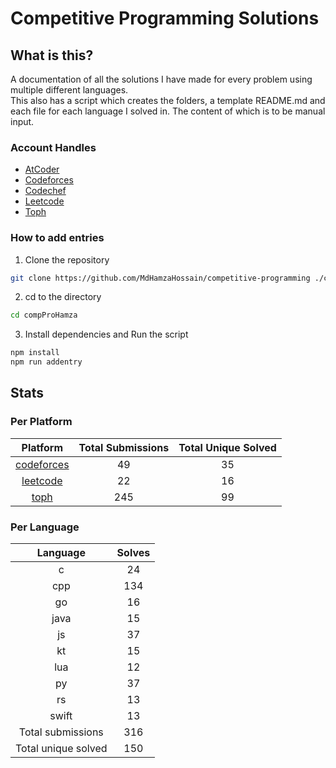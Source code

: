 # Competitive Programming Solutions

## What is this?

A documentation of all the solutions I have made for every problem using multiple different languages.\
This also has a script which creates the folders, a template README.md and each file for each language I solved in. The content of which is to be manual input.

### Account Handles

- [AtCoder](https://atcoder.jp/users/HamzaHossain)
- [Codeforces](https://codeforces.com/profile/hamzahossain)
- [Codechef](https://www.codechef.com/users/hamzahossain)
- [Leetcode](https://leetcode.com/u/hamzahossain/)
- [Toph](https://toph.co/u/hamzahossain)

### How to add entries

1. Clone the repository

```bash
git clone https://github.com/MdHamzaHossain/competitive-programming ./compProHamza
```

2. cd to the directory

```sh
cd compProHamza
```

3. Install dependencies and Run the script

```sh
npm install
npm run addentry
```

## Stats

### Per Platform

|               Platform              | Total Submissions | Total Unique Solved |
| :---------------------------------: | :---------------: | :-----------------: |
| [codeforces](<./solves/codeforces>) |         49        |          35         |
|   [leetcode](<./solves/leetcode>)   |         22        |          16         |
|       [toph](<./solves/toph>)       |        245        |          99         |

### Per Language

|       Language      | Solves |
| :-----------------: | :----: |
|          c          |   24   |
|         cpp         |   134  |
|          go         |   16   |
|         java        |   15   |
|          js         |   37   |
|          kt         |   15   |
|         lua         |   12   |
|          py         |   37   |
|          rs         |   13   |
|        swift        |   13   |
|  Total submissions  |   316  |
| Total unique solved |   150  |
